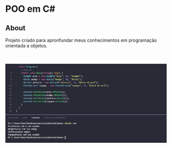 # POO em C#



## About <a name = "about"></a>

Projeto criado para apronfundar meus conhecimentos em programação orientada a objetos.
</br>
</br>
</br>

<img  src= "src/img/Captura.png">
